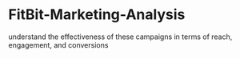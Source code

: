 # FitBit-Marketing-Analysis
 understand the effectiveness of these campaigns in terms of reach, engagement, and conversions
